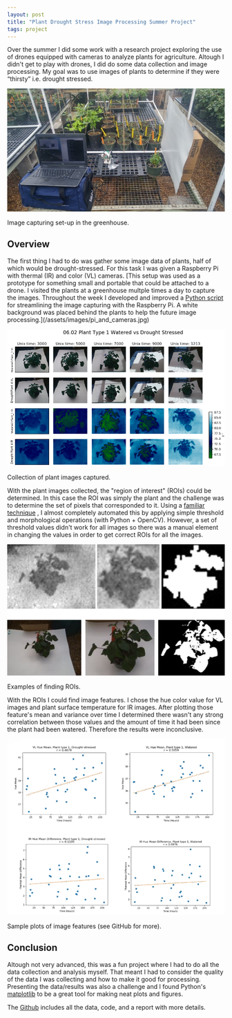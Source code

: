 ```yaml
---
layout: post
title: "Plant Drought Stress Image Processing Summer Project"
tags: project
---
```




 Over the summer I did some work with a research project exploring the use of drones equipped with cameras to analyze plants for agriculture. Altough I didn't get to play with drones, I did do some data collection and image processing. My goal was to use images of plants to determine if they were “thirsty” i.e. drought stressed.




![image capture](/assets/images/srp_img_capture.jpg)

 Image capturing set-up in the greenhouse.
 

## Overview



 The first thing I had to do was gather some image data of plants, half of which would be drought-stressed. For this task I was given a Raspberry Pi with thermal (IR) and color (VL) cameras.
 [This setup
 was used as a prototype for something small and portable that could be attached to a drone. I visited the plants at a greenhouse multple times a day to capture the images. Throughout the week I developed and improved a
 [Python script](https://github.com/austinpursley/Summer-Research-Plant-Drought-Stress-Image-Processing/blob/master/capture_imgs/capture_imgs.py) 
 for streamlining the image capturing with the Raspberry Pi. A white background was placed behind the plants to help the future image processing.](/assets/images/pi_and_cameras.jpg)




![plant image collection](/assets/images/srp_img_collection.png)

 Collection of plant images captured.
 


 With the plant images collected, the "region of interest" (ROIs) could be determined. In this case the ROI was simply the plant and the challenge was to determine the set of pixels that corresponded to it. Using a
 [familiar technique](image_processing_thermal.html) 
 , I almost completely automated this by applying simple threshold and morphological operations (with Python + OpenCV). However, a set of threshold values didn't work for all images so there was a manual element in changing the values in order to get correct ROIs for all the images.




![region of interest](/assets/images/srp_roi.png)

 Examples of finding ROIs.
 


 With the ROIs I could find image features. I chose the hue color value for VL images and plant surface temperature for IR images. After plotting those feature's mean and variance over time I determined there wasn't any strong correlation between those values and the amount of time it had been since the plant had been watered. Therefore the results were inconclusive.




![plant image feature plots](/assets/images/srp_plots.png)

 Sample plots of image features (see GitHub for more).
 

## Conclusion



 Altough not very advanced, this was a fun project where I had to do all the data collection and analysis myself. That meant I had to consider the quality of the data I was collecting and how to make it good for processing. Presenting the data/results was also a challenge and I found Python's
 [matplotlib](https://matplotlib.org/) 
 to be a great tool for making neat plots and figures.




 The
 [Github](https://github.com/austinpursley/Summer-Research-Plant-Drought-Stress-Image-Processing) 
 includes all the data, code, and a report with more details.



  

